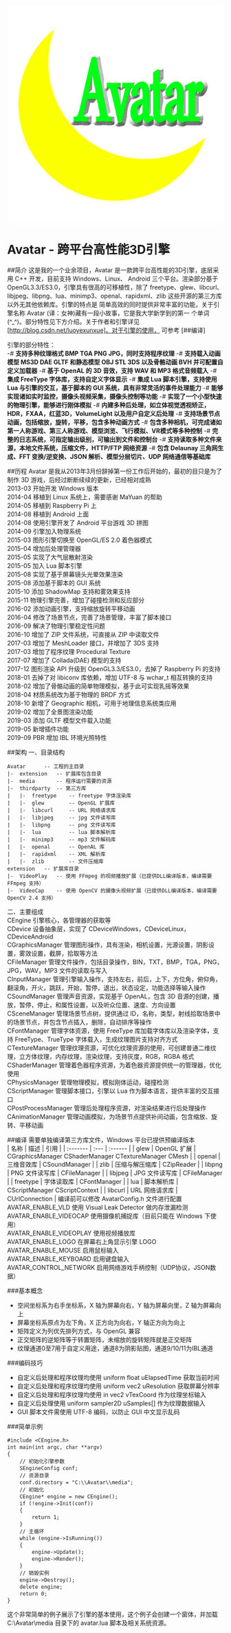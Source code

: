 ![image](logo.png)
# Avatar - 跨平台高性能3D引擎

##简介
这是我的一个业余项目，Avatar 是一款跨平台高性能的3D引擎，底层采用 C++ 开发，目前支持 Windows、Linux、
Android 三个平台。渲染部分基于 OpenGL3.3/ES3.0，引擎具有很高的可移植性，除了 freetype、glew、libcurl、
libjpeg、libpng、lua、minimp3、openal、rapidxml、zlib 这些开源的第三方库以外无其他依赖库。引擎的特点是
简单高效的同时提供非常丰富的功能，关于引擎名称 Avatar (译：女神)藏有一段小故事，它是我大学新学到的第一
个单词(^_^)。部分特性见下方介绍。关于作者和引擎详见 [http://blog.csdn.net/luoyexunxue]。对于引擎的使用，
可参考 [##编译]

引擎的部分特性：
<br/>
-# <b>支持多种纹理格式 BMP TGA PNG JPG，同时支持程序纹理</b>
-# <b>支持载入动画模型 MS3D DAE GLTF 和静态模型 OBJ STL 3DS 以及骨骼动画 BVH 并可配置自定义加载器</b>
-# <b>基于 OpenAL 的 3D 音效，支持 WAV 和 MP3 格式音频载入</b>
-# <b>集成 FreeType 字体库，支持自定义字体显示</b>
-# <b>集成 Lua 脚本引擎，支持使用 Lua 与引擎的交互，基于脚本的 GUI 系统，具有非常灵活的事件处理能力</b>
-# <b>能够实现诸如实时监控，摄像头视频采集，摄像头控制等功能</b>
-# <b>实现了一个小型快速的物理引擎，能够进行刚体模拟</b>
-# <b>内建多种后处理，如立体视觉透视矫正，HDR，FXAA，红蓝3D，VolumeLight 以及用户自定义后处理</b>
-# <b>支持场景节点动画，包括缩放，旋转，平移，包含多种动画方式</b>
-# <b>包含多种相机，可完成诸如第一人称游戏、第三人称游戏、模型浏览、飞行模拟、VR模式等多种控制</b>
-# <b>完整的日志系统，可指定输出级别，可输出到文件和控制台</b>
-# <b>支持读取多种文件来源，本地文件系统，压缩文件，HTTP/FTP 网络资源</b>
-# <b>包含 Delaunay 三角网生成、FFT 变换/逆变换、JSON 解析、模型分层切片、UDP 网络通信等基础库</b>

##历程
Avatar 是我从2013年3月份辞掉第一份工作后开始的，最初的目只是为了制作 3D 游戏，后经过断断续续的更新，已经相对成熟
<br/>
2013-03 开始开发 Windows 版本<br/>
2014-04 移植到 Linux 系统上，需要感谢 MaYuan 的帮助<br/>
2014-05 移植到 Raspberry Pi 上<br/>
2014-08 移植到 Android 上面<br/>
2014-08 使用引擎开发了 Android 平台游戏 3D 拼图<br/>
2014-09 引擎加入物理系统<br/>
2015-03 图形引擎切换至 OpenGL/ES 2.0 着色器模式<br/>
2015-04 增加后处理管理器<br/>
2015-05 实现了大气层散射渲染<br/>
2015-05 加入 Lua 脚本引擎<br/>
2015-08 实现了基于屏幕镜头光晕效果渲染<br/>
2015-08 添加基于脚本的 GUI 系统<br/>
2015-10 添加 ShadowMap 支持和雾效果支持<br/>
2015-11 物理引擎完善，增加了碰撞检测和反应部分<br/>
2016-02 添加动画引擎，支持缩放旋转平移动画<br/>
2016-04 修改了场景节点，完善了场景管理，丰富了脚本接口<br/>
2016-09 解决了物理引擎稳定性问题<br/>
2016-10 增加了 ZIP 文件系统，可直接从 ZIP 中读取文件<br/>
2017-03 增加了 MeshLoader 接口，并增加了 3DS 支持<br/>
2017-03 增加了程序纹理 Procedural Texture<br/>
2017-07 增加了 Collada(DAE) 模型的支持<br/>
2017-12 图形渲染 API 升级到 OpenGL3.3/ES3.0，去掉了 Raspberry Pi 的支持<br/>
2018-01 去掉了对 libiconv 库依赖，增加 UTF-8 与 wchar_t 相互转换的支持<br/>
2018-02 增加了骨骼动画的简单物理模拟，基于此可实现乳摇等效果<br/>
2018-04 材质系统改为基于物理的 BRDF 方式<br/>
2018-10 新增了 Geographic 相机，可用于地理信息系统类应用<br/>
2019-02 增加了全景图渲染功能<br/>
2019-03 添加 GLTF 模型文件载入功能<br/>
2019-05 新增插件功能<br/>
2019-09 PBR 增加 IBL 环境光照特性<br/>

##架构
一、目录结构<br/>

```
Avatar		-- 工程的主目录
|-	extension	-- 扩展库包含目录
|-	media		-- 程序运行需要的资源
|-	thirdparty 	-- 第三方库
|	|-	freetype	-- freetype 字体渲染库
|	|-	glew		-- OpenGL 扩展库
|	|-	libcurl		-- URL 网络请求库
|	|-	libjpeg		-- jpg 文件读写库
|	|-	libpng		-- png 文件读写库
|	|-	lua			-- lua 脚本解析库
|	|-	minimp3		-- mp3 文件解码库
|	|-	openal		-- OpenAL 库
|	|-	rapidxml	-- XML 解析库
|	|-	zlib		-- 文件压缩库
extension	-- 扩展库目录
|-	VideoPlay	-- 使用 FFmpeg 的视频播放扩展（已提供DLL编译版本，编译需要 FFmpeg 支持）
|-	VideoCap	-- 使用 OpenCV 的摄像头视频扩展（已提供DLL编译版本，编译需要 OpenCV 2.4 支持）
```

二、主要组成<br/>
CEngine 引擎核心，各管理器的获取等<br/>
CDevice 设备抽象层，实现了 CDeviceWindows，CDeviceLinux，CDeviceAndroid<br/>
CGraphicsManager 管理图形操作，具有渲染，相机设置，光源设置，阴影设置，雾效设置，截屏，拾取等方法<br/>
CFileManager 管理文件操作，包括目录操作，BIN，TXT，BMP，TGA，PNG，JPG，WAV，MP3 文件的读取与写入<br/>
CInputManager 管理引擎输入操作，支持左右，前后，上下，方位角，俯仰角，翻滚角，开火，跳跃，开始，暂停，退出，状态设定，功能选择等输入操作<br/>
CSoundManager 管理声音资源，实现基于 OpenAL，包含 3D 音源的创建，播放，暂停，停止，和属性设置，以及听众位置、速度、方向设置<br/>
CSceneManager 管理场景节点树，提供通过 ID，名称，类型，射线拾取场景中的场景节点，并包含节点插入，删除，自动排序等操作<br/>
CFontManager 管理字体资源，使用 FreeType 库加载字体库以及渲染字体，支持 FreeType、TrueType 字体载入，生成纹理图片支持对齐方式<br/>
CTextureManager 管理纹理资源，可优化纹理资源的使用，可创建普通二维纹理，立方体纹理，内存纹理，渲染纹理，支持灰度，RGB，RGBA 格式<br/>
CShaderManager 管理着色器程序资源，为着色器资源提供统一的管理器，优化使用<br/>
CPhysicsManager 管理物理模拟，模拟刚体运动，碰撞检测<br/>
CScriptManager 管理脚本接口，引擎以 Lua 作为脚本语言，提供丰富的交互接口<br/>
CPostProcessManager 管理后处理程序资源，对渲染结果进行后处理操作<br/>
CAnimationManager 管理动画模拟，为场景节点提供补间动画，包含缩放、旋转、平移动画<br/>

##编译
需要单独编译第三方库文件，Windows 平台已提供预编译版本<br/>
| 名称 | 描述 | 引用 |
| :------- | :--- | :------ |
| glew | OpenGL 扩展 | CGraphicsManager CShaderManager CTextureManager CMesh |
| openal | 三维音效库 | CSoundManager |
| zlib | 压缩与解压缩库 | CZipReader |
| libpng | PNG 文件读写库 | CFileManager |
| libjpeg | JPG 文件读写库 | CFileManager |
| freetype | 字体读取库 | CFontManager |
| lua | 脚本解析库 | CScriptManager CScriptContext |
| libcurl | URL 网络请求库 | CUrlConnection |
编译前可以修改 AvatarConfig.h 文件进行配置<br/>
AVATAR_ENABLE_VLD 使用 Visual Leak Detector 做内存泄漏检测<br/>
AVATAR_ENABLE_VIDEOCAP 使用摄像机捕捉库（目前只能在 Windows 下使用）<br/>
AVATAR_ENABLE_VIDEOPLAY 使用视频播放库<br/>
AVATAR_ENABLE_LOGO 在屏幕右上角显示引擎 LOGO<br/>
AVATAR_ENABLE_MOUSE 启用鼠标输入<br/>
AVATAR_ENABLE_KEYBOARD 启用键盘输入<br/>
AVATAR_CONTROL_NETWORK 启用网络游戏手柄控制（UDP协议，JSON数据）<br/>

###基本概念

- 空间坐标系为右手坐标系，X 轴为屏幕向右，Y 轴为屏幕向里，Z 轴为屏幕向上
- 屏幕坐标系原点为左下角，X 正方向为向右，Y 轴正方向为向上
- 矩阵定义为列优先排列方式，与 OpenGL 兼容
- 正交矩阵的逆矩阵等于转置矩阵，未缩放的旋转矩阵就是正交矩阵
- 纹理通道0至7用于自定义用途，通道8为阴影贴图，通道9/10/11为IBL通道

###编码技巧

- 自定义后处理和程序纹理均使用 uniform float uElapsedTime 获取当前时间
- 自定义后处理和程序纹理均使用 uniform vec2 uResolution 获取屏幕分辨率
- 自定义后处理和程序纹理均使用 in vec2 vTexCoord 作为纹理坐标输入
- 自定义后处理使用 uniform sampler2D uSamples[] 作为纹理数据输入
- GUI 脚本文件需使用 UTF-8 编码，以防止 GUI 中文显示乱码


###简单示例

```
#include <CEngine.h>
int main(int argc, char **argv)
{
	// 初始化引擎参数
	SEngineConfig conf;
	// 资源目录
	conf.directory = "C:\\Avatar\\media";
	// 初始化
	CEngine* engine = new CEngine();
	if (!engine->Init(conf))
	{
		return 1;
	}
	// 主循环
	while (engine->IsRunning())
	{
		engine->Update();
		engine->Render();
	}
	// 销毁实例
	engine->Destroy();
	delete engine;
	return 0;
}
```

这个非常简单的例子展示了引擎的基本使用，这个例子会创建一个窗体，并加载 C:\\Avatar\\media 目录下的 avatar.lua 脚本及相关系统资源。